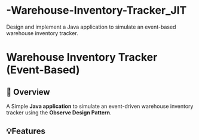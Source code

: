 # -Warehouse-Inventory-Tracker_JIT
Design and implement a Java application to simulate an event-based warehouse inventory tracker.
# Warehouse Inventory Tracker (Event-Based)

## 📖 Overview
A Simple **Java application** to simulate an event-driven warehouse inventory tracker using the **Observe Design Pattern**.

## 💡Features

